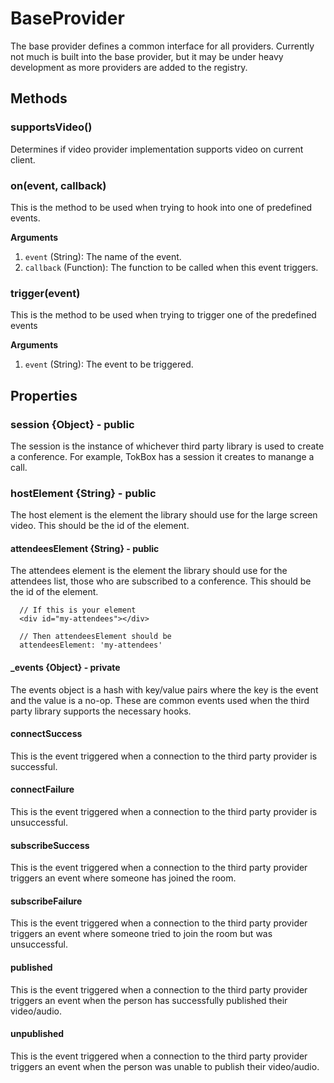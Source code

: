 # BaseProvider

The base provider defines a common interface for all providers.
Currently not much is built into the base provider, but it may be under
heavy development as more providers are added to the registry.

## Methods

### supportsVideo()

Determines if video provider implementation supports video on current client.

### on(event, callback)

This is the method to be used when trying to hook into one of predefined
events.

**Arguments**

1. `event` (String): The name of the event.
2. `callback` (Function): The function to be called when this event
   triggers.

### trigger(event)

This is the method to be used when trying to trigger one of the
predefined events

**Arguments**

1. `event` (String): The event to be triggered.

## Properties

### session {Object} - public

The session is the instance of whichever third party library is used to
create a conference. For example, TokBox has a session it creates to
manange a call.

### hostElement {String} - public

The host element is the element the library should use for the large
screen video. This should be the id of the element.

#### attendeesElement {String} - public

The attendees element is the element the library should use for the
attendees list, those who are subscribed to a conference. This should be
the id of the element.

```
  // If this is your element
  <div id="my-attendees"></div>

  // Then attendeesElement should be
  attendeesElement: 'my-attendees'
```

#### _events {Object} - private

The events object is a hash with key/value pairs where the key is the
event and the value is a no-op. These are common events used when the
third party library supports the necessary hooks.

#### connectSuccess

This is the event triggered when a connection to the third party
provider is successful.

#### connectFailure

This is the event triggered when a connection to the third party
provider is unsuccessful.

#### subscribeSuccess

This is the event triggered when a connection to the third party
provider triggers an event where someone has joined the room.

#### subscribeFailure

This is the event triggered when a connection to the third party
provider triggers an event where someone tried to join the room but was
unsuccessful.

#### published

This is the event triggered when a connection to the third party
provider triggers an event when the person has successfully published
their video/audio.

#### unpublished

This is the event triggered when a connection to the third party
provider triggers an event when the person was unable to publish
their video/audio.
